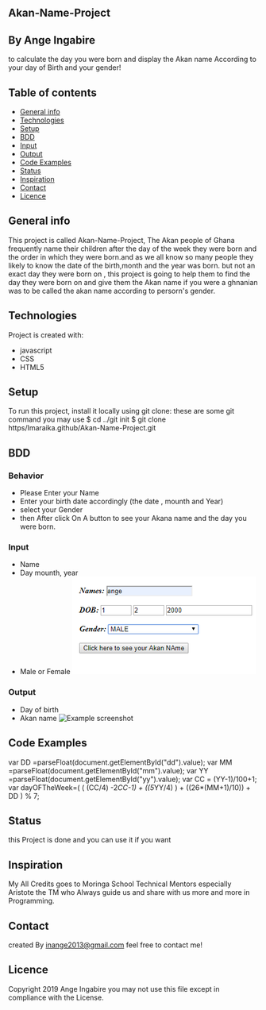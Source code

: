 ## Akan-Name-Project
## By Ange Ingabire
to calculate the day you were born and display the Akan name According to your day of Birth and your gender!

## Table of contents
* [General info](#generalinfo)
* [Technologies](#technologies)
* [Setup](#setup)
* [BDD](#dbb)
* [Input](#input)
* [Output](#output)
* [Code Examples](#codeexamples)
* [Status](#status)
* [Inspiration](#inspiration)
* [Contact](#contact)
* [Licence](#licence)


## General info
This project is called Akan-Name-Project, The Akan people of Ghana frequently name their children after the day of the week they were born 
and the order in which they were born.and as we all know so many people they likely to know the date of the birth,month and the year was born.
but not an exact day they were born on , this project is going to help them to find the day they were born on and give them the Akan name 
if you were a ghnanian was to be called the akan name according to persorn's gender.
	
## Technologies
Project is created with:
* javascript 
* CSS
* HTML5
	
## Setup
To run this project, install it locally using git clone:
these are some git command you may use
$ cd ../git init 
$ git clone https/Imaraika.github/Akan-Name-Project.git

## BDD
### Behavior
- Please Enter your Name 
- Enter your birth date accordingly (the date , mounth and Year)
- select your Gender
- then After click On A button to see your Akana name and the day you were born.
### Input
- Name
- Day mounth, year
- Male or Female
![Example screenshot](./images/inputscreenshot.png)
### Output
- Day of birth
- Akan name 
![Example screenshot](../Akan/images/outputscreetsht.png) 

## Code Examples
 var DD =parseFloat(document.getElementById("dd").value);
 var MM =parseFloat(document.getElementById("mm").value);
 var YY =parseFloat(document.getElementById("yy").value);
 var CC =  (YY-1)/100+1;
 var dayOFTheWeek=( ( (CC/4) -2*CC-1) + ((5*YY/4) ) + ((26*(MM+1)/10)) + DD ) % 7;
 
## Status
this Project is done and you can use it if you want 

## Inspiration
My All Credits goes to Moringa School Technical Mentors especially Aristote the TM who Always guide us and share with us more and more 
in Programming. 

## Contact
created By inange2013@gmail.com feel free to contact me!

## Licence
Copyright 2019 Ange Ingabire
you may not use this file except in compliance with the License.
